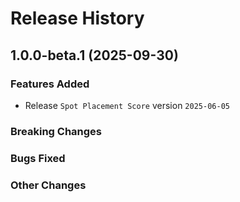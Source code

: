 # Release History

## 1.0.0-beta.1 (2025-09-30)

### Features Added

- Release `Spot Placement Score` version `2025-06-05`

### Breaking Changes

### Bugs Fixed

### Other Changes